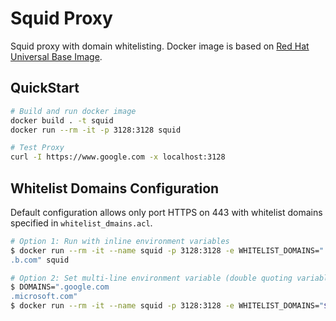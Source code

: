 # Squid Proxy

Squid proxy with domain whitelisting. Docker image is based on [Red Hat Universal Base Image](https://developers.redhat.com/products/rhel/ubi/).

## QuickStart

```sh
# Build and run docker image
docker build . -t squid
docker run --rm -it -p 3128:3128 squid

# Test Proxy
curl -I https://www.google.com -x localhost:3128
```

## Whitelist Domains Configuration

Default configuration allows only port HTTPS on 443 with whitelist domains specified in `whitelist_dmains.acl`.

```sh
# Option 1: Run with inline environment variables
$ docker run --rm -it --name squid -p 3128:3128 -e WHITELIST_DOMAINS=".x.com
.b.com" squid

# Option 2: Set multi-line environment variable (double quoting variables will preserve whitespace characters)
$ DOMAINS=".google.com
.microsoft.com"
$ docker run --rm -it --name squid -p 3128:3128 -e WHITELIST_DOMAINS="$DOMAINS" squid
```
